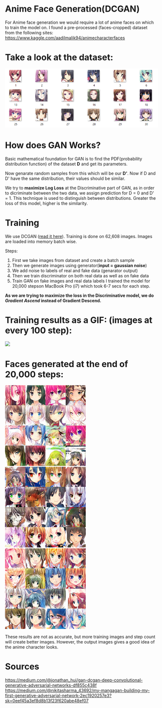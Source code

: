 # Anime Face Generation(DCGAN)

For Anime face generation we would require a lot of anime faces on which to train the model on.
I found a pre-processed (faces-cropped) dataset from the following sites:
https://www.kaggle.com/aadilmalik94/animecharacterfaces


# Take a look at the dataset:
![](https://github.com/bharatdhyani13/Anime_Face_Generation_GAN/blob/master/images/2.PNG)


# How does GAN Works?
Basic mathematical foundation for GAN is to find the PDF(probability distribution function) of the dataset **D** and get its parameters.

Now genarate random samples from this which will be our **D'**. 
Now if D and D' have the same distribution, their values should be similar.

We try to **maximize Log Loss** at the Discriminative part of GAN, as in order to dicriminate between the two data,
we assign prediction for D = 0 and D' = 1.
This technique is used to distinguish between distributions. Greater the loss of this model, higher is the similarity.

# Training
We use DCGAN ([read it here](https://medium.com/@jonathan_hui/gan-dcgan-deep-convolutional-generative-adversarial-networks-df855c438f)). Training is done on 62,608 images.
Images are loaded into memory batch wise.

Steps:
1. First we take images from dataset and create a batch sample
2. Then we generate images using generator(**input = gaussian noise**) 
3. We add noise to labels of real and fake data (genarator output)
4. Then we train discriminator on both real data as well as on fake data
5. Train GAN on fake images and real data labels
I trained the model for 20,000 stepson MacBook Pro (i7) which took 6-7 secs for each step.

**As we are trying to maximize the loss in the Discriminative model, we do *Gradient Ascend* instead of Gradient Descend.**


# Training results as a GIF: (images at every 100 step):

![](https://github.com/bharatdhyani13/Anime_Face_Generation_GAN/blob/master/images/gif.gif)

# Faces generated at the end of 20,000 steps:
![](https://github.com/bharatdhyani13/Anime_Face_Generation_GAN/blob/master/images/19900_image.png)
![](https://github.com/bharatdhyani13/Anime_Face_Generation_GAN/blob/master/images/19800_image.png)
![](https://github.com/bharatdhyani13/Anime_Face_Generation_GAN/blob/master/images/19700_image.png)

These results are not as accurate, but more training images and step count will create better images.
However, the output images gives a good idea of the anime character looks.

# Sources
https://medium.com/@jonathan_hui/gan-dcgan-deep-convolutional-generative-adversarial-networks-df855c438f
https://medium.com/@nikitasharma_43692/my-mangagan-building-my-first-generative-adversarial-network-2ec1920257e3?sk=0eef45a3ef8d8b13f23f620abe48ef07
